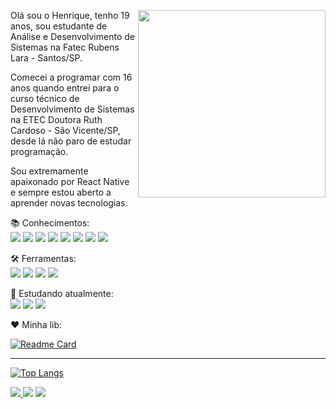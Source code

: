 <img src="https://user-images.githubusercontent.com/65872394/123756467-5010c300-d893-11eb-9916-596d3302ce98.gif" align="right" min-width="300px" max-width="550px" width="300px"
 />

<p align="left" >
  Olá sou o Henrique, tenho 19 anos, sou estudante de Análise e Desenvolvimento de Sistemas na Fatec Rubens Lara - Santos/SP.
</p>

<p align="left" >
  Comecei a programar com 16 anos quando entrei para o curso técnico de Desenvolvimento de Sistemas na ETEC Doutora Ruth Cardoso - São Vicente/SP, desde lá não paro de estudar     programação.
</p>

<p align="left" >
  Sou extremamente apaixonado por React Native e sempre estou aberto a aprender novas tecnologias.
</p>

<p align="left" >
  📚 Conhecimentos: 
  <br>
  <img src="https://img.shields.io/badge/HTML5-E34F26?style=flat-square&logo=html5&logoColor=white"> 
  <img src="https://img.shields.io/badge/CSS3-1572B6?style=flat-square&logo=css3&logoColor=white"> 
  <img src="https://img.shields.io/badge/JavaScript-FFA500?style=flat-square&logo=javascript&logoColor=white"> 
  <img src="https://img.shields.io/badge/TypeScript-3178C6?style=flat-square&logo=typescript&logoColor=white"> 
  <img src="https://img.shields.io/badge/ReactJS-00BFFF?style=flat-square&logo=react&logoColor=white">
  <img src="https://img.shields.io/badge/Next.js-000000?style=flat-square&logo=next.js&logoColor=white">
  <img src="https://img.shields.io/badge/React Native-836FFF?style=flat-square&logo=react&logoColor=white"> 
  <img src="https://img.shields.io/badge/Expo-000020?style=flat-square&logo=expo&logoColor=white">
</p>

<p align="left" >
  🛠️ Ferramentas: 
  <br>
  <img src="https://img.shields.io/badge/Microsoft Windows-5E5E5E?style=flat-square&logo=microsoft&logoColor=white"> 
  <img src="https://img.shields.io/badge/Visual Studio Code-007ACC?style=flat-square&logo=visual-studio-code&logoColor=white"> 
  <img src="https://img.shields.io/badge/Git-F05032?style=flat-square&logo=git&logoColor=white"> 
  <img src="https://img.shields.io/badge/GitHub-181717?style=flat-square&logo=github&logoColor=white"> 
</p>

<p align="left" >
  📖 Estudando atualmente: 
  <br>
  <img src="https://img.shields.io/badge/React Native-836FFF?style=flat-square&logo=react&logoColor=white"> 
  <img src="https://img.shields.io/badge/JavaScript-FFA500?style=flat-square&logo=javascript&logoColor=white"> 
  <img src="https://img.shields.io/badge/TypeScript-3178C6?style=flat-square&logo=typescript&logoColor=white"> 
</p>

<p align="left" > 
  ❤️ Minha lib:
  <br>
 
 [![Readme Card](https://github-readme-stats.vercel.app/api/pin/?username=hmdarkfir3&repo=react-translation-firebase-errors&title_color=5D478B&bg_color=111111&text_color=E8E8E8&border_color=5D478B)](https://www.npmjs.com/package/react-translation-firebase-errors)

</p>

---

[![Top Langs](https://github-readme-stats.vercel.app/api/top-langs/?username=hmdarkfir3&langs_count=5&layout=compact&title_color=5D478B&bg_color=111111&text_color=E8E8E8&border_color=5D478B)](https://github.com/anuraghazra/github-readme-stats)

<p align="left">
  <a href="mailto:henriquestudo@outlook.com" target="_blank"><img src="https://img.shields.io/badge/Outlook-0078D4?style=for-the-badge&logo=microsoft-outlook&logoColor=white">     </a>
  <a href="https://www.linkedin.com/in/henrique-luís-oliveira-marques-3406361a7/" target="_blank"><img src="https://img.shields.io/badge/LinkedIn-0A66C2?style=for-the-badge&logo=linkedin&logoColor=white"></a>
 <a href="https://www.instagram.com/hrq_marques/" target="_blank"><img src="https://img.shields.io/badge/Instagram-E4405F?style=for-the-badge&logo=instagram&logoColor=white"></a>
<p>


